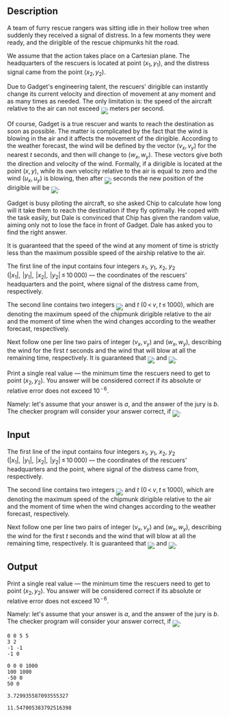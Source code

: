 ## Description

<div><p>A team of furry rescue rangers was sitting idle in their hollow tree when suddenly they received a signal of distress. In a few moments they were ready, and the dirigible of the rescue chipmunks hit the road.</p><p>We assume that the action takes place on a Cartesian plane. The headquarters of the rescuers is located at point <span class="tex-span">(<i>x</i><sub class="lower-index">1</sub>, <i>y</i><sub class="lower-index">1</sub>)</span>, and the distress signal came from the point <span class="tex-span">(<i>x</i><sub class="lower-index">2</sub>, <i>y</i><sub class="lower-index">2</sub>)</span>.</p><p>Due to Gadget's engineering talent, the rescuers' dirigible can instantly change its current velocity and direction of movement at any moment and as many times as needed. The only limitation is: the speed of the aircraft relative to the air can not exceed <img align="middle" class="tex-formula" src="file://WwVokUUl.png" style="max-width: 100.0%;max-height: 100.0%;"> meters per second.</p><p>Of course, Gadget is a true rescuer and wants to reach the destination as soon as possible. The matter is complicated by the fact that the wind is blowing in the air and it affects the movement of the dirigible. According to the weather forecast, the wind will be defined by the vector <span class="tex-span">(<i>v</i><sub class="lower-index"><i>x</i></sub>, <i>v</i><sub class="lower-index"><i>y</i></sub>)</span> for the nearest <span class="tex-span"><i>t</i></span> seconds, and then will change to <span class="tex-span">(<i>w</i><sub class="lower-index"><i>x</i></sub>, <i>w</i><sub class="lower-index"><i>y</i></sub>)</span>. These vectors give both the direction and velocity of the wind. Formally, if a dirigible is located at the point <span class="tex-span">(<i>x</i>, <i>y</i>)</span>, while its own velocity relative to the air is equal to zero and the wind <span class="tex-span">(<i>u</i><sub class="lower-index"><i>x</i></sub>, <i>u</i><sub class="lower-index"><i>y</i></sub>)</span> is blowing, then after <img align="middle" class="tex-formula" src="file://aagrxjzu.png" style="max-width: 100.0%;max-height: 100.0%;"> seconds the new position of the dirigible will be <img align="middle" class="tex-formula" src="file://rakwWGUg.png" style="max-width: 100.0%;max-height: 100.0%;">.</p><p>Gadget is busy piloting the aircraft, so she asked Chip to calculate how long will it take them to reach the destination if they fly optimally. He coped with the task easily, but Dale is convinced that Chip has given the random value, aiming only not to lose the face in front of Gadget. Dale has asked you to find the right answer.</p><p>It is guaranteed that the speed of the wind at any moment of time is strictly less than the maximum possible speed of the airship relative to the air.</p></div><div class="input-specification"><p>The first line of the input contains four integers <span class="tex-span"><i>x</i><sub class="lower-index">1</sub></span>, <span class="tex-span"><i>y</i><sub class="lower-index">1</sub></span>, <span class="tex-span"><i>x</i><sub class="lower-index">2</sub></span>, <span class="tex-span"><i>y</i><sub class="lower-index">2</sub></span> (<span class="tex-span">|<i>x</i><sub class="lower-index">1</sub>|,  |<i>y</i><sub class="lower-index">1</sub>|,  |<i>x</i><sub class="lower-index">2</sub>|,  |<i>y</i><sub class="lower-index">2</sub>| ≤ 10 000</span>)&nbsp;— the coordinates of the rescuers' headquarters and the point, where signal of the distress came from, respectively. </p><p>The second line contains two integers <img align="middle" class="tex-formula" src="file://lOEcXSAM.png" style="max-width: 100.0%;max-height: 100.0%;"> and <span class="tex-span"><i>t</i></span> (<span class="tex-span">0 &lt; <i>v</i>, <i>t</i> ≤ 1000</span>), which are denoting the maximum speed of the chipmunk dirigible relative to the air and the moment of time when the wind changes according to the weather forecast, respectively. </p><p>Next follow one per line two pairs of integer <span class="tex-span">(<i>v</i><sub class="lower-index"><i>x</i></sub>, <i>v</i><sub class="lower-index"><i>y</i></sub>)</span> and <span class="tex-span">(<i>w</i><sub class="lower-index"><i>x</i></sub>, <i>w</i><sub class="lower-index"><i>y</i></sub>)</span>, describing the wind for the first <span class="tex-span"><i>t</i></span> seconds and the wind that will blow at all the remaining time, respectively. It is guaranteed that <img align="middle" class="tex-formula" src="file://Tjz48YtL.png" style="max-width: 100.0%;max-height: 100.0%;"> and <img align="middle" class="tex-formula" src="file://bKGSgtsE.png" style="max-width: 100.0%;max-height: 100.0%;">.</p></div><div class="output-specification"><p>Print a single real value&nbsp;— the minimum time the rescuers need to get to point <span class="tex-span">(<i>x</i><sub class="lower-index">2</sub>, <i>y</i><sub class="lower-index">2</sub>)</span>. You answer will be considered correct if its absolute or relative error does not exceed <span class="tex-span">10<sup class="upper-index"> - 6</sup></span>. </p><p>Namely: let's assume that your answer is <span class="tex-span"><i>a</i></span>, and the answer of the jury is <span class="tex-span"><i>b</i></span>. The checker program will consider your answer correct, if <img align="middle" class="tex-formula" src="file://IzUORifa.png" style="max-width: 100.0%;max-height: 100.0%;">.</p></div>

## Input

<p>The first line of the input contains four integers <span class="tex-span"><i>x</i><sub class="lower-index">1</sub></span>, <span class="tex-span"><i>y</i><sub class="lower-index">1</sub></span>, <span class="tex-span"><i>x</i><sub class="lower-index">2</sub></span>, <span class="tex-span"><i>y</i><sub class="lower-index">2</sub></span> (<span class="tex-span">|<i>x</i><sub class="lower-index">1</sub>|,  |<i>y</i><sub class="lower-index">1</sub>|,  |<i>x</i><sub class="lower-index">2</sub>|,  |<i>y</i><sub class="lower-index">2</sub>| ≤ 10 000</span>)&nbsp;— the coordinates of the rescuers' headquarters and the point, where signal of the distress came from, respectively. </p><p>The second line contains two integers <img align="middle" class="tex-formula" src="file://lOEcXSAM.png" style="max-width: 100.0%;max-height: 100.0%;"> and <span class="tex-span"><i>t</i></span> (<span class="tex-span">0 &lt; <i>v</i>, <i>t</i> ≤ 1000</span>), which are denoting the maximum speed of the chipmunk dirigible relative to the air and the moment of time when the wind changes according to the weather forecast, respectively. </p><p>Next follow one per line two pairs of integer <span class="tex-span">(<i>v</i><sub class="lower-index"><i>x</i></sub>, <i>v</i><sub class="lower-index"><i>y</i></sub>)</span> and <span class="tex-span">(<i>w</i><sub class="lower-index"><i>x</i></sub>, <i>w</i><sub class="lower-index"><i>y</i></sub>)</span>, describing the wind for the first <span class="tex-span"><i>t</i></span> seconds and the wind that will blow at all the remaining time, respectively. It is guaranteed that <img align="middle" class="tex-formula" src="file://Tjz48YtL.png" style="max-width: 100.0%;max-height: 100.0%;"> and <img align="middle" class="tex-formula" src="file://bKGSgtsE.png" style="max-width: 100.0%;max-height: 100.0%;">.</p>

## Output

<p>Print a single real value&nbsp;— the minimum time the rescuers need to get to point <span class="tex-span">(<i>x</i><sub class="lower-index">2</sub>, <i>y</i><sub class="lower-index">2</sub>)</span>. You answer will be considered correct if its absolute or relative error does not exceed <span class="tex-span">10<sup class="upper-index"> - 6</sup></span>. </p><p>Namely: let's assume that your answer is <span class="tex-span"><i>a</i></span>, and the answer of the jury is <span class="tex-span"><i>b</i></span>. The checker program will consider your answer correct, if <img align="middle" class="tex-formula" src="file://IzUORifa.png" style="max-width: 100.0%;max-height: 100.0%;">.</p>





```input1
0 0 5 5
3 2
-1 -1
-1 0

```




```input2
0 0 0 1000
100 1000
-50 0
50 0

```




```output1
3.729935587093555327

```




```output2
11.547005383792516398

```


